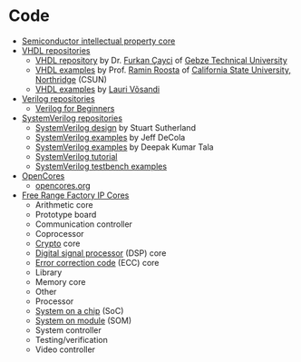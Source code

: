 # Code
* [Semiconductor intellectual property core](https://en.wikipedia.org/wiki/Semiconductor_intellectual_property_core)
* [VHDL repositories](https://github.com/search?q=VHDL)
  * [VHDL repository](https://github.com/fcayci/vhdl-digital-design) by Dr. [Furkan Çayci](https://tr.linkedin.com/in/fcayci) of [Gebze Technical University](https://en.wikipedia.org/wiki/Gebze_Technical_University)
  * [VHDL examples](http://www.csun.edu/edaasic/roosta/VHDL_Examples.pdf) by Prof. [Ramin Roosta](url) of [California State University, Northridge](https://en.wikipedia.org/wiki/California_State_University,_Northridge) (CSUN)
  * [VHDL examples](https://lauri.xn--vsandi-pxa.com/search.html#VHDL) by [Lauri Võsandi](https://lauri.xn--vsandi-pxa.com/)
* [Verilog repositories](https://github.com/search?q=Verilog)
  * [Verilog for Beginners](https://esrd2014.blogspot.com/) 
* [SystemVerilog repositories](https://github.com/search?q=SystemVerilog)
  * [SystemVerilog design](https://www.accellera.org/images/resources/videos/systemverilog-design-tutorial-2015.pdf) by Stuart Sutherland
  * [SystemVerilog examples](https://github.com/JeffDeCola/my-systemverilog-examples) by Jeff DeCola
  * [SystemVerilog examples](https://www.asic-world.com/examples/systemverilog/index.html) by Deepak Kumar Tala
  * [SystemVerilog tutorial](https://www.chipverify.com/systemverilog/systemverilog-tutorial)
  * [SystemVerilog testbench examples](https://verificationguide.com/systemverilog-examples/systemverilog-testbench-examples/)
* [OpenCores](https://en.wikipedia.org/wiki/OpenCores)
  * [opencores.org](https://opencores.org/)
* [Free Range Factory IP Cores](https://github.com/fabriziotappero/ip-cores)
  * Arithmetic core
  * Prototype board
  * Communication controller
  * Coprocessor
  * [Crypto](https://en.wikipedia.org/wiki/Cryptography) core
  * [Digital signal processor](https://en.wikipedia.org/wiki/Digital_signal_processor) (DSP) core
  * [Error correction code](https://en.wikipedia.org/wiki/Error_correction_code) (ECC) core
  * Library
  * Memory core
  * Other
  * Processor
  * [System on a chip](https://en.wikipedia.org/wiki/System_on_a_chip) (SoC)
  * [System on module](https://en.wikipedia.org/wiki/System_on_module) (SOM)
  * System controller
  * Testing/verification
  * Video controller
